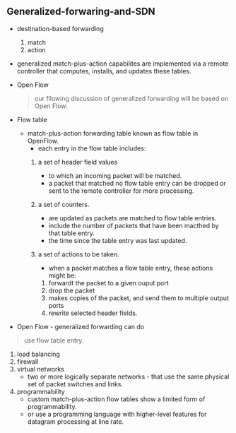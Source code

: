 ## Generalized-forwaring-and-SDN

- destination-based forwarding
  1. match 
  2. action
  
- generalized match-plus-action capabilites are implemented via a remote controller that computes, installs, and updates these tables.

- Open Flow
  > our fllowing discussion of generalized forwarding will be based on Open Flow.
  
- Flow table
  - match-plus-action forwarding table known as flow table in OpenFlow.
    - each entry in the flow table includes:
    1. a set of header field values
       - to which an incoming packet will be matched.
       - a packet that matched no flow table entry can be dropped or sent to the remote controller for more processing.
       
    2. a set of counters.
       - are updated as packets are matched to flow table entries.
       - include the number of packets that have been macthed by that table entry.
       - the time since the table entry was last updated.
       
    3. a set of actions to be taken.
       - when a packet matches a flow table entry, these actions might be:
       1. forwardt the packet to a given ouput port
       2. drop the packet
       3. makes copies of the packet, and send them to multiple output ports
       4. rewrite selected header fields.
    
- Open Flow - generalized forwarding can do 
> use flow table entry. 
1. load balancing
2. firewall
3. virtual networks
   - two or more logically separate networks - that use the same physical set of packet switches and links.
4. programmability
   - custom match-plus-action flow tables show a limited form of programmability.
   - or use a programming language with higher-level features for datagram processing at line rate.

